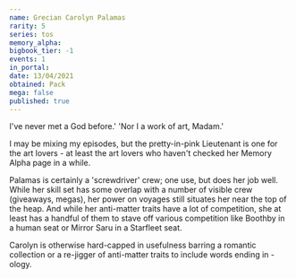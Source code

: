 ```yaml
---
name: Grecian Carolyn Palamas
rarity: 5
series: tos
memory_alpha:
bigbook_tier: -1
events: 1
in_portal:
date: 13/04/2021
obtained: Pack
mega: false
published: true
---
```


I've never met a God before.' 'Nor I a work of art, Madam.' 

I may be mixing my episodes, but the pretty-in-pink Lieutenant is one for the art lovers - at least the art lovers who haven't checked her Memory Alpha page in a while.

Palamas is certainly a 'screwdriver' crew; one use, but does her job well. While her skill set has some overlap with a number of visible crew (giveaways, megas), her power on voyages still situates her near the top of the heap. And while her anti-matter traits have a lot of competition, she at least has a handful of them to stave off various competition like Boothby in a human seat or Mirror Saru in a Starfleet seat.

Carolyn is otherwise hard-capped in usefulness barring a romantic collection or a re-jigger of anti-matter traits to include words ending in -ology.
